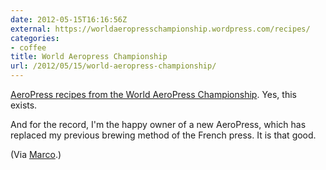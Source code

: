 ```yaml
---
date: 2012-05-15T16:16:56Z
external: https://worldaeropresschampionship.wordpress.com/recipes/
categories:
- coffee
title: World Aeropress Championship
url: /2012/05/15/world-aeropress-championship/
---
```


[AeroPress recipes from the World AeroPress Championship](https://worldaeropresschampionship.wordpress.com/recipes/). Yes, this exists.

And for the record, I'm the happy owner of a new AeroPress, which has replaced my previous brewing method of the French press. It is that good.

(Via [Marco](http://www.marco.org/2012/05/14/world-aeropress-championship-recipe).)
